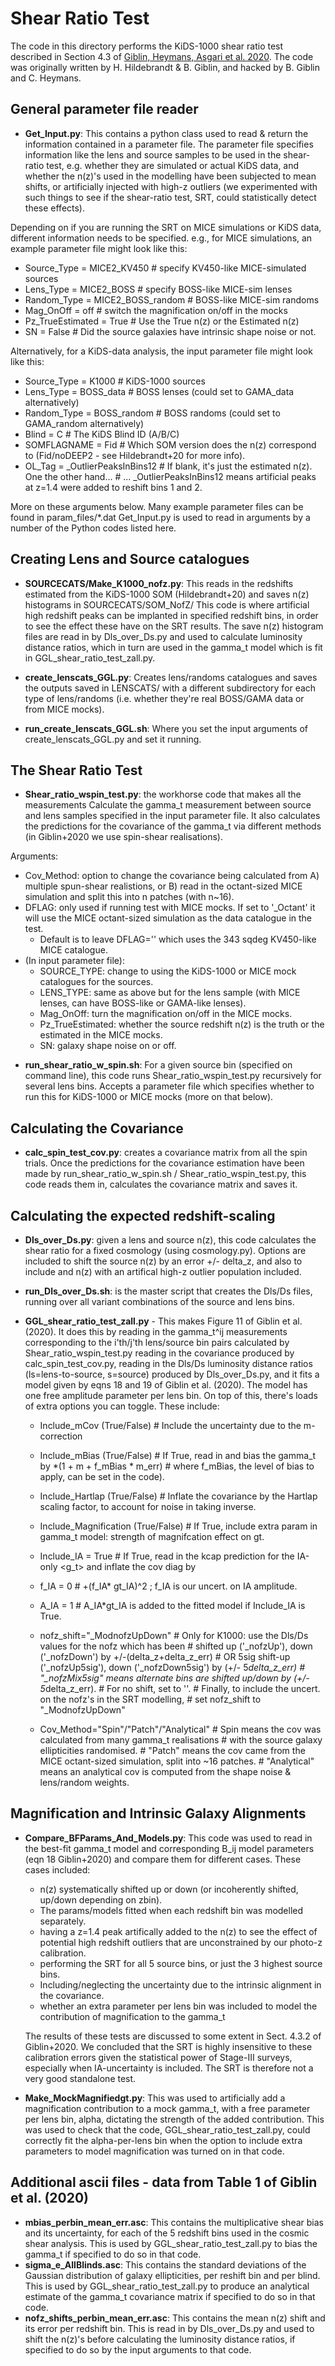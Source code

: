 # Shear Ratio Test

The code in this directory performs the KiDS-1000 shear ratio test described in Section 4.3 of [Giblin, Heymans, Asgari et al. 2020][1].   The code was originally written by H. Hildebrandt & B. Giblin, and hacked by B. Giblin and C. Heymans.

## General parameter file reader

* **Get_Input.py**:
This contains a python class used to read & return the information contained in a parameter file.
The parameter file specifies information like the lens and source samples to be used in the shear-ratio test,
e.g. whether they are simulated or actual KiDS data, and whether the n(z)'s used in the modelling have been subjected
to mean shifts, or artificially injected with high-z outliers (we experimented with such things to see if the shear-ratio
test, SRT, could statistically detect these effects).

Depending on if you are running the SRT on MICE simulations or KiDS data, different information needs to be specified.
e.g., for MICE simulations, an example parameter file might look like this:
 - Source_Type = MICE2_KV450       # specify KV450-like MICE-simulated sources
 - Lens_Type = MICE2_BOSS          # specify BOSS-like MICE-sim lenses
 - Random_Type = MICE2_BOSS_random # BOSS-like MICE-sim randoms
 - Mag_OnOff = off                 # switch the magnification on/off in the mocks
 - Pz_TrueEstimated = True         # Use the True n(z) or the Estimated n(z)
 - SN = False                      # Did the source galaxies have intrinsic shape noise or not.

Alternatively, for a KiDS-data analysis, the input parameter file might look like this:
 - Source_Type = K1000             # KiDS-1000 sources
 - Lens_Type = BOSS_data           # BOSS lenses (could set to GAMA_data alternatively)
 - Random_Type = BOSS_random       # BOSS randoms (could set to GAMA_random alternatively)
 - Blind = C                       # The KiDS Blind ID (A/B/C)
 - SOMFLAGNAME = Fid               # Which SOM version does the n(z) correspond to (Fid/noDEEP2 - see Hildebrandt+20 for more info).
 - OL_Tag = _OutlierPeaksInBins12  # If blank, it's just the estimated n(z). One the other hand...
                                   # ... _OutlierPeaksInBins12 means artificial peaks at z=1.4 were added to reshift bins 1 and 2.
 
 More on these arguments below. Many example parameter files can be found in param_files/*.dat
 Get_Input.py is used to read in arguments by a number of the Python codes listed here.


## Creating Lens and Source catalogues

* **SOURCECATS/Make_K1000_nofz.py**:
This reads in the redshifts estimated from the KiDS-1000 SOM (Hildebrandt+20) and saves n(z) histograms in SOURCECATS/SOM_NofZ/
This code is where artificial high redshift peaks can be implanted in specified redshift bins, in order to see the effect these have on the SRT results.
The save n(z) histogram files are read in by Dls_over_Ds.py and used to calculate luminosity distance ratios, which in turn are used in the gamma_t model which is fit in GGL_shear_ratio_test_zall.py. 

* **create_lenscats_GGL.py**:
Creates lens/randoms catalogues and saves the outputs saved in LENSCATS/ with a different subdirectory for each type of lens/randoms (i.e. whether they're real BOSS/GAMA data or from MICE mocks).

* **run_create_lenscats_GGL.sh**:
Where you set the input arguments of create_lenscats_GGL.py and set it running.

## The Shear Ratio Test

* **Shear_ratio_wspin_test.py**:  the workhorse code that makes all the measurements
Calculate the gamma_t measurement between source and lens samples specified in the input parameter file.
It also	calculates the predictions for the covariance of the gamma_t via different methods
(in Giblin+2020 we use spin-shear realisations).	

 Arguments:
   - Cov_Method: option to change the covariance being calculated from A) multiple spun-shear realistions, or B) read in the octant-sized MICE simulation and split this into n patches (with n~16). 
   - DFLAG: only used if running test with MICE mocks. If	set to '_Octant' it will use the MICE octant-sized simulation as the data catalogue in the	test.
     - Default is to leave DFLAG='' which uses the 343 sqdeg KV450-like MICE catalogue.
   - (In input parameter file):
     - SOURCE_TYPE:	change to using the KiDS-1000 or MICE mock catalogues for the sources.
     - LENS_TYPE: same as above but for the	lens sample (with MICE lenses, can have BOSS-like or GAMA-like lenses).
     - Mag_OnOff: turn the magnification on/off in the MICE mocks.
     - Pz_TrueEstimated: whether the source redshift n(z) is the truth or the estimated in the MICE mocks.
     - SN: galaxy shape noise on or off.
    
* **run_shear_ratio_w_spin.sh**:
   For a given source bin (specified on command line), this code runs Shear_ratio_wspin_test.py recursively for several lens bins.
   Accepts a parameter file which specifies whether to run this for KiDS-1000 or MICE mocks (more on that below).

## Calculating the Covariance

* **calc_spin_test_cov.py**: creates a covariance matrix from all the spin trials.
Once the predictions for the covariance estimation have been made by run_shear_ratio_w_spin.sh / Shear_ratio_wspin_test.py,
this code reads them in, calculates the covariance matrix and saves it.

## Calculating the expected redshift-scaling

* **Dls_over_Ds.py**: given a lens and source n(z), this code calculates the shear ratio for a fixed cosmology (using cosmology.py).   Options are included to shift the source n(z) by an error +/- delta_z, and also to include and n(z) with an artifical high-z outlier population included.
* **run_Dls_over_Ds.sh**: is the master script that creates the Dls/Ds files, running over all variant combinations of the source and lens bins.

* **GGL_shear_ratio_test_zall.py**  -
This makes Figure 11 of Giblin et al. (2020).
It does this by reading in the gamma_t^ij measurements corresponding to the i'th/j'th lens/source bin pairs calculated by Shear_ratio_wspin_test.py
reading in the covariance produced by calc_spin_test_cov.py,
reading in the Dls/Ds luminosity distance ratios (ls=lens-to-source, s=source) produced by Dls_over_Ds.py,
and it fits a model given by eqns 18 and 19 of Giblin et al. (2020).
The model has one free amplitude parameter per lens bin.
On top of this, there's loads of extra options you can toggle. These include:
  - Include_mCov (True/False)            # Include the uncertainty due to the m-correction
  - Include_mBias (True/False)           # If True, read in and bias the gamma_t by *(1 + m + f_mBias * m_err)
                                       # where f_mBias, the level of bias to apply, can be set in the code).
  - Include_Hartlap (True/False)         # Inflate the covariance by the Hartlap scaling factor, to account for noise in taking inverse.
  - Include_Magnification (True/False)   # If True, include extra param in gamma_t model: strength of magnifcation effect on gt.
  - Include_IA = True                    # If True, read in the kcap prediction for the IA-only <g_t> and inflate the cov diag by
  - f_IA = 0                             # +(f_IA* gt_IA)^2 ; f_IA is our uncert. on IA amplitude.
  - A_IA = 1                             # A_IA*gt_IA is added to the fitted model if Include_IA is True.

  - nofz_shift="_ModnofzUpDown"          # Only for K1000: use the Dls/Ds values for the nofz which has been
                                       # shifted up ('_nofzUp'), down ('_nofzDown') by +/-(delta_z+delta_z_err)
                                       # OR 5sig shift-up ('_nofzUp5sig'), down ('_nofzDown5sig') by (+/- 5*delta_z_err)
                                       # "_nofzMix5sig" means alternate bins are shifted up/down by (+/- 5*delta_z_err).
                                       # For no shift, set to ''.
                                       # Finally, to include the uncert. on the nofz's in the SRT modelling,
                                       # set nofz_shift to "_ModnofzUpDown"
  - Cov_Method="Spin"/"Patch"/"Analytical"
				       # Spin means the cov was calculated from many gamma_t realisations
                                       # with the source galaxy ellipticities randomised.
                                       # "Patch" means the cov came from the MICE octant-sized simulation, split into ~16 patches.
				       # "Analytical" means an analytical cov is computed from the shape noise & lens/random weights.


## Magnification and Intrinsic Galaxy Alignments

* **Compare_BFParams_And_Models.py**:
   This code was used to read in the best-fit gamma_t model and corresponding B_ij model parameters (eqn 18 Giblin+2020)
   and compare them for different cases. These cases included:
   - n(z) systematically shifted up or down (or incoherently shifted, up/down depending on zbin).
   - The params/models fitted when each redshift bin was modelled separately.
   - having a z=1.4 peak artifically added to the n(z) to see the effect of potential high redshift outliers that are unconstrained
     by our photo-z calibration.
   - performing the SRT for all 5 source bins, or just the 3 highest source bins.
   - Including/neglecting the uncertainty due to the intrinsic alignment in the covariance.
   - whether an extra parameter per lens bin was included to model the contribution of magnification to the gamma_t
   
   The results of these tests are discussed to some extent in Sect. 4.3.2 of Giblin+2020.   We concluded that the SRT is highly insensitive 
   to these calibration errors given the statistical power of Stage-III surveys, especially when IA-uncertainty is included.
   The SRT is therefore not a very good standalone test.

* **Make_MockMagnifiedgt.py**:
  This was used to artificially add a magnification contribution to a mock gamma_t, with a free parameter per lens bin,
  alpha, dictating the strength of the added contribution.
  This was used to check that the code, GGL_shear_ratio_test_zall.py, could correctly fit the alpha-per-lens bin
  when the option to include extra parameters to model magnification was turned on in that code. 
  
## Additional ascii files - data from Table 1 of Giblin et al. (2020)
 - **mbias_perbin_mean_err.asc**: This contains the multiplicative shear bias and its uncertainty, for each of the 5 redshift bins used in the cosmic shear analysis. This is used by GGL_shear_ratio_test_zall.py to bias the gamma_t if specified to do so in that code.
 - **sigma_e_AllBlinds.asc**: This contains the standard deviations of the Gaussian distribution of galaxy ellipticities, per reshift bin and per blind. This is used by GGL_shear_ratio_test_zall.py to produce an analytical estimate of the gamma_t covariance matrix if specified to do so in that code.
 - **nofz_shifts_perbin_mean_err.asc**: This contains the mean n(z) shift and its error per redshift bin. This is read in by Dls_over_Ds.py and used to shift the n(z)'s before calculating the luminosity distance ratios, if specified to do so by the input arguments to that code.
  
  [1]: https://arxiv.org/pdf/2007.01845.pdf "Giblin et al."
